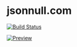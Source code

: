 # jsonnull.com

[![Build Status](https://travis-ci.org/jsonnull/jsonnull.com.svg?branch=master)](https://travis-ci.org/jsonnull/jsonnull.com)

[![Preview](https://jsonnull.com/readme.jpeg)](https://jsonnull.com)
